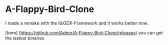 A-Flappy-Bird-Clone
===================

I made a remake with the libGDX-Framework and it works better now.

[here] (https://github.com/Adeor/A-Flappy-Bird-Clone/releases) you can get the lastest binaries

